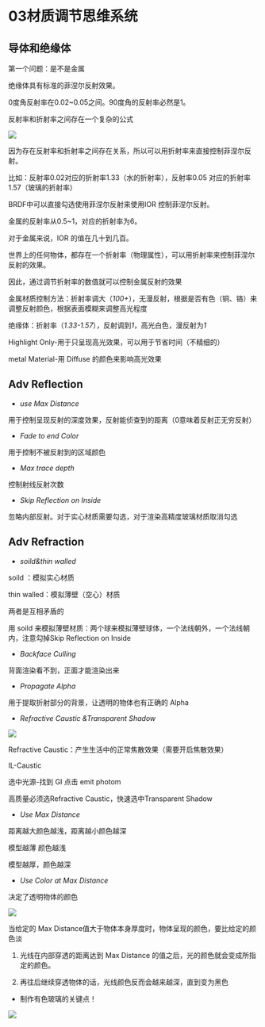 03材质调节思维系统
==================

导体和绝缘体
------------

第一个问题：是不是金属

绝缘体具有标准的菲涅尔反射效果。

0度角反射率在0.02\~0.05之间。90度角的反射率必然是1。

反射率和折射率之间存在一个复杂的公式

![](http://ox55f9bg6.bkt.clouddn.com/2017-10-04-053631.jpg)

因为存在反射率和折射率之间存在关系，所以可以用折射率来直接控制菲涅尔反射。

比如：反射率0.02对应的折射率1.33（水的折射率），反射率0.05 对应的折射率
1.57（玻璃的折射率）

BRDF中可以直接勾选使用菲涅尔反射来使用IOR 控制菲涅尔反射。

金属的反射率从0.5\~1，对应的折射率为6。

对于金属来说，IOR 的值在几十到几百。

世界上的任何物体，都存在一个折射率（物理属性），可以用折射率来控制菲涅尔反射的效果。

因此，通过调节折射率的数值就可以控制金属反射的效果

金属材质控制方法：折射率调大（*100+*），无漫反射，根据是否有色（铜、铬）来调整反射颜色，根据表面模糊来调整高光程度

绝缘体：折射率（*1.33-1.57*），反射调到*1*，高光白色，漫反射为*1*

Highlight Only-用于只呈现高光效果，可以用于节省时间（不精细的）

metal Material-用 Diffuse 的颜色来影响高光效果

Adv Reflection
--------------

-   *use Max Distance*

用于控制呈现反射的深度效果，反射能侦查到的距离（0意味着反射正无穷反射）

-   *Fade to end Color*

用于控制不被反射到的区域颜色

-   *Max trace depth*

控制射线反射次数

-   *Skip Reflection on Inside*

忽略内部反射。对于实心材质需要勾选，对于渲染高精度玻璃材质取消勾选

Adv Refraction
--------------

-   *soild&thin walled*

soild ：模拟实心材质

thin walled：模拟薄壁（空心）材质

两者是互相矛盾的

用 soild
来模拟薄壁材质：两个球来模拟薄壁球体，一个法线朝外，一个法线朝内，注意勾掉Skip
Reflection on Inside

-   *Backface Culling*

背面渲染看不到，正面才能渲染出来

-   *Propagate Alpha*

用于提取折射部分的背景，让透明的物体也有正确的 Alpha

-   *Refractive Caustic &Transparent Shadow*

![](http://ox55f9bg6.bkt.clouddn.com/2017-10-04-053632.jpg)

Refractive Caustic：产生生活中的正常焦散效果（需要开启焦散效果）

IL-Caustic

选中光源-找到 GI 点击 emit photom

高质量必须选Refractive Caustic，快速选中Transparent Shadow

-   *Use Max Distance*

距离越大颜色越浅，距离越小颜色越深

模型越薄 颜色越浅

模型越厚，颜色越深

-   *Use Color at Max Distance*

决定了透明物体的颜色

![](http://ox55f9bg6.bkt.clouddn.com/2017-10-04-053636.jpg)

当给定的 Max Distance值大于物体本身厚度时，物体呈现的颜色，要比给定的颜色淡

1.  光线在内部穿透的距离达到 Max Distance
    的值之后，光的颜色就会变成所指定的颜色。

2.  再往后继续穿透物体的话，光线颜色反而会越来越深，直到变为黑色

-   制作有色玻璃的关键点！

![](http://ox55f9bg6.bkt.clouddn.com/2017-10-04-053638.jpg)
